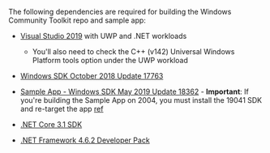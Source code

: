 The following dependencies are required for building the Windows Community Toolkit repo and sample app:

* [Visual Studio 2019](https://visualstudio.microsoft.com/downloads/) with UWP and .NET workloads
  * You'll also need to check the C++ (v142) Universal Windows Platform tools option under the UWP workload

* [Windows SDK October 2018 Update 17763](https://developer.microsoft.com/en-us/windows/downloads/sdk-archive/)

* [Sample App - Windows SDK May 2019 Update 18362](https://developer.microsoft.com/en-us/windows/downloads/sdk-archive/) - **Important**: If you're building the Sample App on 2004, you must install the 19041 SDK and re-target the app [ref](https://github.com/microsoft/microsoft-ui-xaml/issues/1286)

* [.NET Core 3.1 SDK](https://dotnet.microsoft.com/download/visual-studio-sdks)

* [.NET Framework 4.6.2 Developer Pack](https://dotnet.microsoft.com/download/visual-studio-sdks)